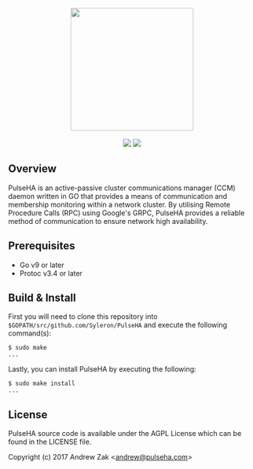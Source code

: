 <p align="center">
<img src="pulse-logo.png" width="250">
<br><br>
<a href="https://godoc.org/github.com/Syleron/PulseHA"><img src="https://godoc.org/github.com/Syleron/PulseHA?status.svg"><a/>
<a href="https://www.gnu.org/licenses/agpl-3.0"><img src="https://img.shields.io/badge/License-AGPL%20v3-blue.svg"><a/>
</p>
  
## Overview
PulseHA is an active-passive cluster communications manager (CCM) daemon written in GO that provides a means of communication and membership monitoring within a network cluster. By utilising Remote Procedure Calls (RPC) using Google's GRPC, PulseHA provides a reliable method of communication to ensure network high availability.

## Prerequisites

* Go v9 or later
* Protoc v3.4 or later

## Build & Install

First you will need to clone this repository into `$GOPATH/src/github.com/Syleron/PulseHA` and execute the following command(s):


```
$ sudo make
...
```

Lastly, you can install PulseHA by executing the following:

```
$ sudo make install
...
```

## License
PulseHA source code is available under the AGPL License which can be found in the LICENSE file.

Copyright (c) 2017 Andrew Zak <<andrew@pulseha.com>>
